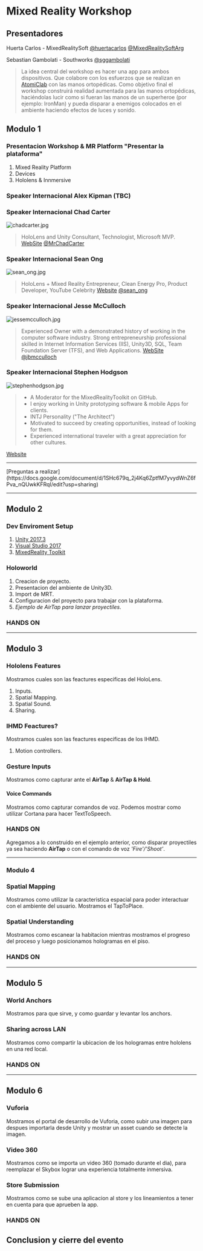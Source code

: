 # Mixed Reality Workshop
##	Presentadores 

Huerta Carlos - MixedRealitySoft [@huertacarlos](https://twitter.com/huertacarlos)
[@MixedRealitySoftArg](https://twitter.com/MixedRealitySoftArg)

Sebastian Gambolati - Southworks [@sggambolati](https://twitter.com/sggambolati)

> La idea central del workshop es hacer una app para ambos dispositivos. Que colabore con los esfuerzos que se realizan en [AtomiClab](https://atomiclab.org/) con las manos ortopédicas. Como objetivo final el workshop construirá realidad aumentada para las manos ortopédicas, haciéndolas lucir como si fueran las manos de un superheroe (por ejemplo: IronMan) y pueda disparar a enemigos colocados en el ambiente haciendo efectos de luces y sonido.

## Modulo 1
### Presentacion Workshop & MR Platform	"Presentar la plataforma"
1. Mixed Reality Platform
1. Devices
1. Hololens & Innmersive

### Speaker Internacional Alex Kipman (TBC)

###	Speaker Internacional Chad Carter
![chadcarter.jpg](/images/chadcarter.jpg)

> HoloLens and Unity Consultant, Technologist, Microsoft MVP.
[WebSite](http://chadcarter.net/) [@MrChadCarter](https://twitter.com/mrchadcarter)

###	Speaker Internacional Sean Ong
![sean_ong.jpg](/images/seanong.jpg)

> HoloLens + Mixed Reality Entrepreneur, Clean Energy Pro, Product Developer, YouTube Celebrity
[Website](http://www.mrseanong.com/) [@sean_ong](https://twitter.com/sean_ong)

### Speaker Internacional Jesse McCulloch
![jessemcculloch.jpg](/images/jessemcculloch.jpg)

> Experienced Owner with a demonstrated history of working in the computer software industry. Strong entrepreneurship professional skilled in Internet Information Services (IIS), Unity3D, SQL, Team Foundation Server (TFS), and Web Applications. [WebSite](https://experience.practicalvr.com/) [@jbmcculloch](https://twitter.com/jbmcculloch)

### Speaker Internacional Stephen Hodgson
![stephenhodgson.jpg](/images/stephenhodgson.jpg)

> - A Moderator for the MixedRealityToolkit on GitHub.
> - I enjoy working in Unity prototyping software & mobile Apps for clients.
> - INTJ Personality ("The Architect")
> - Motivated to succeed by creating opportunities, instead of looking for them.
> - Experienced international traveler with a great appreciation for other cultures.

[Website](https://www.rageagainstthepixel.com/)

<hr>
[Preguntas a realizar](https://docs.google.com/document/d/1SHc679q_2j4Kq6ZptfM7yvydWnZ6fPva_nQUwkKFRqI/edit?usp=sharing)

<hr>

## Modulo 2
###	Dev Enviroment Setup
1. [Unity 2017.3](https://store.unity.com/es/?_ga=2.230160092.1974006922.1519042656-1356968809.1509114160)
1. [Visual Studio 2017](https://www.visualstudio.com/downloads/)
1. [MixedReality Toolkit](https://github.com/Microsoft/MixedRealityToolkit-Unity/releases/download/2017.2.1.2/HoloToolkit-Unity-2017.2.1.2.unitypackage)

### Holoworld
1. Creacion de proyecto.
1. Presentacion del ambiente de Unity3D.
1. Import de MRT.
1. Configuracion del proyecto para trabajar con la plataforma.
1. _Ejemplo de AirTap para lanzar proyectiles_.

### HANDS ON	

<hr>

## Modulo 3
###	Hololens Features
Mostramos cuales son las feactures especificas del HoloLens.
1. Inputs.
1. Spatial Mapping.
1. Spatial Sound.
1. Sharing.

### IHMD Feactures?
Mostramos cuales son las feactures especificas de los IHMD.
1. Motion controllers.

### Gesture Inputs
Mostramos como capturar ante el **AirTap** & **AirTap & Hold**.

#### Voice Commands
Mostramos como capturar comandos de voz. Podemos mostrar como utilizar Cortana para hacer TextToSpeech.

###	HANDS ON
Agregamos a lo construido en el ejemplo anterior, como disparar proyectiles ya sea haciendo **AirTap** o con el comando de voz _'Fire'/'Shoot'_.

<hr>

### Modulo 4
### Spatial Mapping
Mostramos como utilizar la caracteristica espacial para poder interactuar con el ambiente del usuario. Mostramos el TapToPlace.

### Spatial Understanding
Mostramos como escanear la habitacion mientras mostramos el progreso del proceso y luego posicionamos hologramas en el piso.

### HANDS ON

<hr>

## Modulo 5
### World Anchors
Mostramos para que sirve, y como guardar y levantar los anchors.

###	Sharing across LAN
Mostramos como compartir la ubicacion de los hologramas entre hololens en una red local.

###	HANDS ON

<hr>

## Modulo 6
### Vuforia
Mostramos el portal de desarrollo de Vuforia, como subir una imagen para despues importarla desde Unity y mostrar un asset cuando se detecte la imagen.

### Video 360
Mostramos como se importa un video 360 (tomado durante el dia), para reemplazar el Skybox lograr una experiencia totalmente inmersiva.

### Store Submission	
Mostramos como se sube una aplicacion al store y los lineamientos a tener en cuenta para que aprueben la app.

###	HANDS ON


## Conclusion y cierre del evento